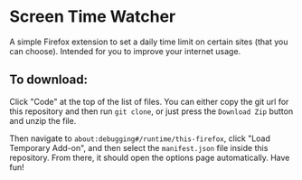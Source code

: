 # Screen Time Watcher
A simple Firefox extension to set a daily time limit on certain sites (that you can choose). Intended for you to improve your internet usage.
## To download:
Click "Code" at the top of the list of files. You can either copy the git url for this repository and then run `git clone`, or just press the `Download Zip` button and unzip the file.

Then navigate to `about:debugging#/runtime/this-firefox`, click "Load Temporary Add-on", and then select the `manifest.json` file inside this repository. From there, it should open the options page automatically. Have fun!